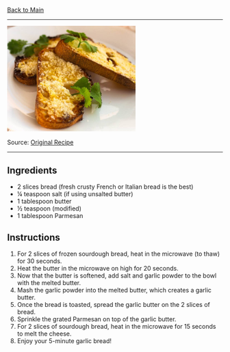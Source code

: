 [Back to Main](/README.md)

---

<img src="/90%20Images/Healthy%20Garlic%20Bread.png" width="300" />

Source: [Original Recipe](https://garlicdelight.com/5-minute-garlic-powder-bread/)

---
## Ingredients

- 2 slices bread (fresh crusty French or Italian bread is the best)
- ¼ teaspoon salt (if using unsalted butter)
- 1 tablespoon butter
- ½ teaspoon (modified)
- 1 tablespoon Parmesan

## Instructions

1. For 2 slices of frozen sourdough bread, heat in the microwave (to thaw) for 30 seconds.
2. Heat the butter in the microwave on high for 20 seconds.
3. Now that the butter is softened, add salt and garlic powder to the bowl with the melted butter.
4. Mash the garlic powder into the melted butter, which creates a garlic butter.
5. Once the bread is toasted, spread the garlic butter on the 2 slices of bread.
6. Sprinkle the grated Parmesan on top of the garlic butter.
7. For 2 slices of sourdough bread, heat in the microwave for 15 seconds to melt the cheese.
9. Enjoy your 5-minute garlic bread!